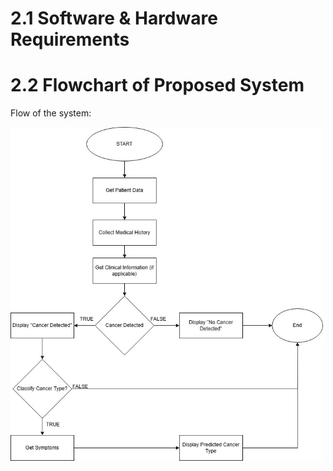 # 2.1 Software & Hardware Requirements

# 2.2 Flowchart of Proposed System
<p>Flow of the system:</p>
<img src="Group_Project/Group_14/flowchart pb.jpg" alt="Flowchart of System" width="500">
</p>
